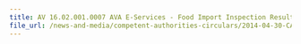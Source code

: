 ```yaml
---
title: AV 16.02.001.0007 AVA E-Services - Food Import Inspection Results Enquiry 
file_url: /news-and-media/competent-authorities-circulars/2014-04-30-CA.pdf
---
```

